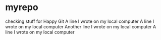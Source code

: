 # myrepo
checking stuff for Happy Git
A line I wrote on my local computer
A line I wrote on my local computer
Another line I wrote on my local computer
A line I wrote on my local computer
